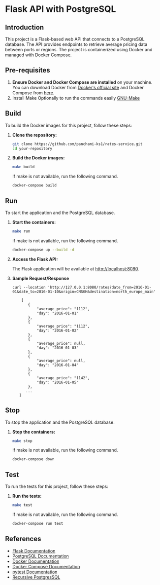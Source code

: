 # Flask API with PostgreSQL

## Introduction

This project is a Flask-based web API that connects to a PostgreSQL database. The API provides endpoints to retrieve average pricing data between ports or regions. The project is containerized using Docker and managed with Docker Compose.

## Pre-requisites 
1. **Ensure Docker and Docker Compose are installed** on your machine. You can download Docker from [Docker's official site](https://www.docker.com/products/docker-desktop) and Docker Compose from [here](https://docs.docker.com/compose/install/).
2. Install Make Optionally to run the commands easily [GNU-Make](https://www.gnu.org/software/make/manual/make.html)

## Build
To build the Docker images for this project, follow these steps:


1. **Clone the repository:**

    ```bash
    git clone https://github.com/panchami-ks1/rates-service.git
    cd your-repository
    ```

2. **Build the Docker images:**

    ```bash
    make build
    ```
   If make is not available, run the following command.
    ```bash
    docker-compose build
    ```

## Run

To start the application and the PostgreSQL database.

1. **Start the containers:**

    ```bash
    make run
    ```
   If make is not available, run the following command.
    ```bash
    docker-compose up --build -d
    ```
2. **Access the Flask API:** 

    The Flask application will be available at [http://localhost:8080](http://localhost:8080).
3. **Sample Request/Response** 

    ```
    curl --location 'http://127.0.0.1:8080/rates?date_from=2016-01-01&date_to=2016-01-10&origin=CNSGH&destination=north_europe_main'
    ```
   
   ```
       [
          {
              "average_price": "1112",
              "day": "2016-01-01"
          },
          {
              "average_price": "1112",
              "day": "2016-01-02"
          },
          {
              "average_price": null,
              "day": "2016-01-03"
          },
          {
              "average_price": null,
              "day": "2016-01-04"
          },
          {
              "average_price": "1142",
              "day": "2016-01-05"
          },
         ...
      ]
    ```

## Stop

To stop the application and the PostgreSQL database.

1. **Stop the containers:**

    ```bash
    make stop
    ```
   If make is not available, run the following command.
    ```bash
    docker-compose down
    ```
      
## Test

To run the tests for this project, follow these steps:

1. **Run the tests:**

    ```bash
    make test
    ```
   If make is not available, run the following command.
    ```bash
    docker-compose run test
    ```

## References

- [Flask Documentation](https://flask.palletsprojects.com/en/2.2.x/)
- [PostgreSQL Documentation](https://www.postgresql.org/docs/)
- [Docker Documentation](https://docs.docker.com/)
- [Docker Compose Documentation](https://docs.docker.com/compose/)
- [pytest Documentation](https://docs.pytest.org/en/stable/)
- [Recursive PostgresSQL](https://elvisciotti.medium.com/postgresql-recursive-query-the-simplest-example-explained-f9b85e0a371b)

